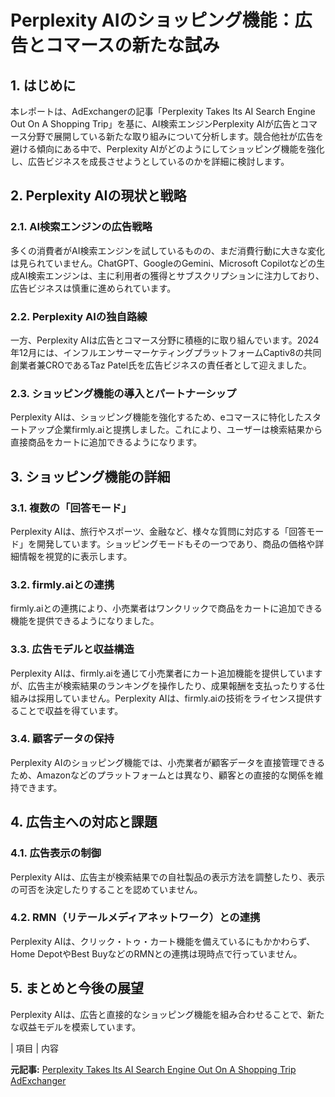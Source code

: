 # Perplexity AIのショッピング機能：広告とコマースの新たな試み

## 1. はじめに

本レポートは、AdExchangerの記事「Perplexity Takes Its AI Search Engine Out On A Shopping Trip」を基に、AI検索エンジンPerplexity AIが広告とコマース分野で展開している新たな取り組みについて分析します。競合他社が広告を避ける傾向にある中で、Perplexity AIがどのようにしてショッピング機能を強化し、広告ビジネスを成長させようとしているのかを詳細に検討します。

## 2. Perplexity AIの現状と戦略

### 2.1. AI検索エンジンの広告戦略

多くの消費者がAI検索エンジンを試しているものの、まだ消費行動に大きな変化は見られていません。ChatGPT、GoogleのGemini、Microsoft Copilotなどの生成AI検索エンジンは、主に利用者の獲得とサブスクリプションに注力しており、広告ビジネスは慎重に進められています。

### 2.2. Perplexity AIの独自路線

一方、Perplexity AIは広告とコマース分野に積極的に取り組んでいます。2024年12月には、インフルエンサーマーケティングプラットフォームCaptiv8の共同創業者兼CROであるTaz Patel氏を広告ビジネスの責任者として迎えました。

### 2.3. ショッピング機能の導入とパートナーシップ

Perplexity AIは、ショッピング機能を強化するため、eコマースに特化したスタートアップ企業firmly.aiと提携しました。これにより、ユーザーは検索結果から直接商品をカートに追加できるようになります。

## 3. ショッピング機能の詳細

### 3.1. 複数の「回答モード」

Perplexity AIは、旅行やスポーツ、金融など、様々な質問に対応する「回答モード」を開発しています。ショッピングモードもその一つであり、商品の価格や詳細情報を視覚的に表示します。

### 3.2. firmly.aiとの連携

firmly.aiとの連携により、小売業者はワンクリックで商品をカートに追加できる機能を提供できるようになりました。

### 3.3. 広告モデルと収益構造

Perplexity AIは、firmly.aiを通じて小売業者にカート追加機能を提供していますが、広告主が検索結果のランキングを操作したり、成果報酬を支払ったりする仕組みは採用していません。Perplexity AIは、firmly.aiの技術をライセンス提供することで収益を得ています。

### 3.4. 顧客データの保持

Perplexity AIのショッピング機能では、小売業者が顧客データを直接管理できるため、Amazonなどのプラットフォームとは異なり、顧客との直接的な関係を維持できます。

## 4. 広告主への対応と課題

### 4.1. 広告表示の制御

Perplexity AIは、広告主が検索結果での自社製品の表示方法を調整したり、表示の可否を決定したりすることを認めていません。

### 4.2. RMN（リテールメディアネットワーク）との連携

Perplexity AIは、クリック・トゥ・カート機能を備えているにもかかわらず、Home DepotやBest BuyなどのRMNとの連携は現時点で行っていません。

## 5. まとめと今後の展望

Perplexity AIは、広告と直接的なショッピング機能を組み合わせることで、新たな収益モデルを模索しています。

| 項目 | 内容 

**元記事:** [Perplexity Takes Its AI Search Engine Out On A Shopping Trip AdExchanger](https://www.adexchanger.com/commerce/perplexity-takes-its-ai-search-engine-out-on-a-shopping-trip/)
